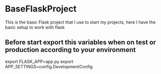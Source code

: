 # BaseFlaskProject
This is the basic Flask project that I use to start my projects, here I have the basic setup to work with flask

## Before start export this variables when on test or production according to your environment

export FLASK_APP=app.py
export APP_SETTINGS=config.DevelopmentConfig
